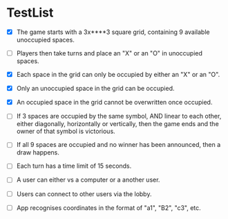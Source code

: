 # TestList

- [x] The game starts with a 3x****3 square grid, containing 9 available unoccupied spaces.
- [ ] Players then take turns and place an "X" or an "O" in unoccupied spaces.
- [x] Each space in the grid can only be occupied by either an "X" or an "O".
- [x] Only an unoccupied space in the grid can be occupied.
- [x] An occupied space in the grid cannot be overwritten once occupied.
- [ ] If 3 spaces are occupied by the same symbol, AND linear to each other, either diagonally, horizontally or vertically, then the game ends and the owner of that symbol is victorious.
- [ ] If all 9 spaces are occupied and no winner has been announced, then a draw happens.
- [ ] Each turn has a time limit of 15 seconds.
- [ ] A user can either vs a computer or a another user.
- [ ] Users can connect to other users via the lobby.

- [ ] App recognises coordinates in the format of "a1", "B2", "c3", etc.
